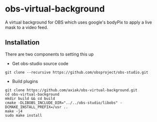 # obs-virtual-background


A virtual background for OBS which uses google's bodyPix to
apply a live mask to a video feed.


## Installation

There are two components to setting this up

- Get obs-studio source code

```
git clone --recursive https://github.com/obsproject/obs-studio.git
```

- Build plugins


```
git clone https://github.com/axiak/obs-virtual-background.git
cd obs-virtual-background
mkdir build && cd build
cmake -DLIBOBS_INCLUDE_DIR="../../obs-studio/libobs" -DCMAKE_INSTALL_PREFIX=/usr ..
make -j4
sudo make install
```
